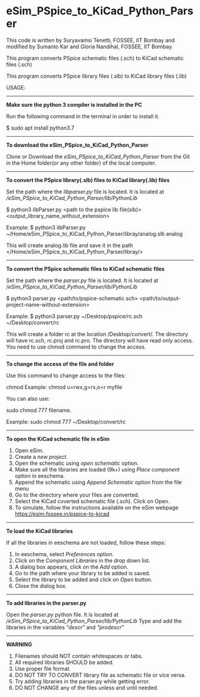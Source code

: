 # eSim_PSpice_to_KiCad_Python_Parser

This code is written by Suryavamsi Tenetti, FOSSEE, IIT Bombay and modified by Sumanto Kar and Gloria Nandihal, FOSSEE, IIT Bombay.

This program converts PSpice schematic files (.sch) to KiCad schematic files (.sch)

This program converts PSpice library files (.slb) to KiCad library files (.lib)

USAGE:

-----------------------------------------------
**Make sure the python 3 compiler is installed in the PC**

Run the following command in the terminal in order to install it.

$ sudo apt install python3.7

-----------------------------------------------
**To download the eSim_PSpice_to_KiCad_Python_Parser**

Clone or Download the *eSim_PSpice_to_KiCad_Python_Parser* from the Git in the Home folder(or any other folder) of the local computer.

-----------------------------------------------
**To convert the PSpice library(.slb) files to KiCad library(.lib) files**

Set the path where the *libparser.py* file is located. It is located at */eSim_PSpice_to_KiCad_Python_Parser/lib/PythonLib*

$ python3 libParser.py <path to the pspice lib file(slb)> <output_library_name_without_extension> 

Example:
$ python3 libParser.py ~/Home/eSim_PSpice_to_KiCad_Python_Parser/libray/analog.slb analog

This will create analog.lib file and save it in the path </Home/eSim_PSpice_to_KiCad_Python_Parser/libray/>

-----------------------------------------------
**To convert the PSpice schematic files to KiCad schematic files**

Set the path where the *parser.py* file is located. It is located at */eSim_PSpice_to_KiCad_Python_Parser/lib/PythonLib*

$ python3 parser.py <path/to/pspice-schematic.sch> <path/to/output-project-name-without-extension>

Example:
$ python3 parser.py ~/Desktop/pspice/rc.sch ~/Desktop/convert/rc

This will create a folder rc at the location /Desktop/convert/. The directory will have  rc.sch, rc.proj and rc.pro.
The directory will have read only access. You need to use chmod command to change the access.

--------------------------------------------------------
**To change the access of the file and folder**

Use this command to change access to the files:

chmod <options> <permissions> <file name>
Example:
chmod u=rwx,g=rx,o=r myfile

You can also use: 

sudo chmod 777 filename.

Example: sudo chmod 777 ~/Desktop/convert/rc

-----------------------------------------------
**To open the KiCad schematic file in eSim** 

1. Open eSim.
2. Create a *new project*.
3. Open the schematic using *open schematic* option.
4. Make sure all the libraries are loaded (9k+) using *Place component* option in eeschema.
5. Append the schematic using *Append Schematic* option from the file menu
6. Go to the directory where your files are converted.
7. Select the KiCad coverted schematic file (.sch). Click on Open.
8. To simulate, follow the instructions available on the eSim webpage
    https://esim.fossee.in/pspice-to-kicad
-----------------------------------------------
**To load the KiCad libraries**

If all the libraries in eeschema are not loaded, follow these steps:
1. In eeschema, select *Preferences* option.
2. Click on the *Component Libraries* in the drop down list.
3. A dialog box appears, click on the *Add* option.
4. Go to the path where your library to be added is saved.
5. Select the library to be added and click on *Open* button.
6. Close the dialog box.
-----------------------------------------------
**To add libraries in the parser.py**

Open the *parser.py* python file. It is located at */eSim_PSpice_to_KiCad_Python_Parser/lib/PythonLib*
Type and add the libraries in the variables *"descr"* and *"prodescr"*

-----------------------------------------------
**WARNING**

1. Filenames should NOT contain whitespaces or tabs.
2. All required libraries SHOULD be added.
3. Use proper file format.
4. DO NOT TRY TO CONVERT library file as schematic file or vice versa.
5. Try adding libraries in the parser.py while getting error.
6. DO NOT CHANGE any of the files unless and until needed.




